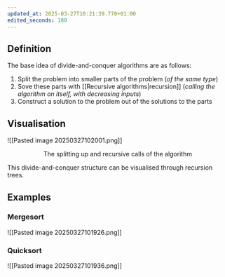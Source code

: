 ```yaml
---
updated_at: 2025-03-27T10:21:39.770+01:00
edited_seconds: 180
---
```

## Definition
The base idea of divide-and-conquer algorithms are as follows:
1. Split the problem into smaller parts of the problem (*of the same type*)
2. Sove these parts with [[Recursive algorithms|recursion]] (*calling the algorithm on itself, with decreasing inputs*)
3. Construct a solution to the problem out of the solutions to the parts

## Visualisation
![[Pasted image 20250327102001.png]]
<center> The splitting up and recursive calls of the algorithm </center>

This divide-and-conquer structure can be visualised through recursion trees.
## Examples
### Mergesort
![[Pasted image 20250327101926.png]]

### Quicksort
![[Pasted image 20250327101936.png]]